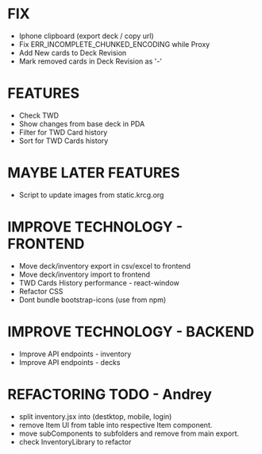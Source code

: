 # FIX
- Iphone clipboard (export deck / copy url)
- Fix ERR_INCOMPLETE_CHUNKED_ENCODING while Proxy
- Add New cards to Deck Revision
- Mark removed cards in Deck Revision as '-'

# FEATURES
- Check TWD
- Show changes from base deck in PDA
- Filter for TWD Card history
- Sort for TWD Cards history

# MAYBE LATER FEATURES
- Script to update images from static.krcg.org

# IMPROVE TECHNOLOGY - FRONTEND
- Move deck/inventory export in csv/excel to frontend
- Move deck/inventory import to frontend
- TWD Cards History performance - react-window
- Refactor CSS
- Dont bundle bootstrap-icons (use from npm)

# IMPROVE TECHNOLOGY - BACKEND
- Improve API endpoints - inventory
- Improve API endpoints - decks

# REFACTORING TODO - Andrey
- split inventory.jsx into (destktop, mobile, login)
- remove Item UI from table into respective Item component.
- move subComponents to subfolders and remove from main export.
- check InventoryLibrary to refactor
